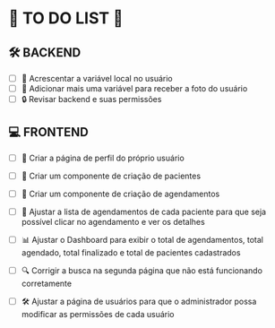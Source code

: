 # 📝 **TO DO LIST** 🚀

## 🛠️ **BACKEND**
- [ ] 🚀 Acrescentar a variável local no usuário
- [ ] 📸 Adicionar mais uma variável para receber a foto do usuário
- [ ] 🔒 Revisar backend e suas permissões

## 💻 **FRONTEND**
- [ ] 👤 Criar a página de perfil do próprio usuário
- [ ] 🏥 Criar um componente de criação de pacientes
- [ ] 📅 Criar um componente de criação de agendamentos
- [ ] 📝 Ajustar a lista de agendamentos de cada paciente para que seja possível clicar no agendamento e ver os detalhes
- [ ] 📊 Ajustar o Dashboard para exibir o total de agendamentos, total agendado, total finalizado e total de pacientes cadastrados
- [ ] 🔍 Corrigir a busca na segunda página que não está funcionando corretamente
- [ ] 🛠️ Ajustar a página de usuários para que o administrador possa modificar as permissões de cada usuário



